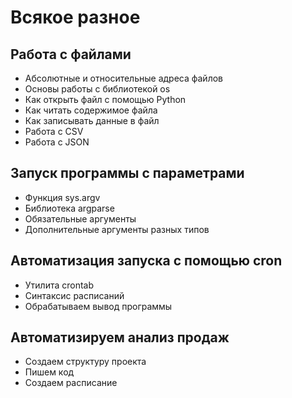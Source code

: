 # Всякое разное

## Работа с файлами
- Абсолютные и относительные адреса файлов
- Основы работы с библиотекой os
- Как открыть файл с помощью Python
- Как читать содержимое файла
- Как записывать данные в файл
- Работа с CSV
- Работа с JSON

## Запуск программы с параметрами
- Функция sys.argv
- Библиотека argparse
- Обязательные аргументы
- Дополнительные аргументы разных типов

## Автоматизация запуска с помощью cron
- Утилита crontab
- Синтаксис расписаний
- Обрабатываем вывод программы

## Автоматизируем анализ продаж
- Создаем структуру проекта
- Пишем код
- Создаем расписание

